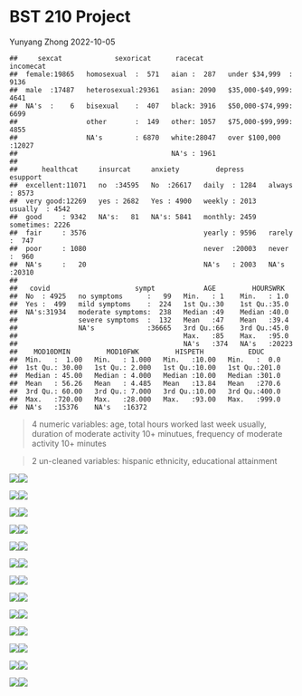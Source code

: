 BST 210 Project
================
Yunyang Zhong
2022-10-05

    ##     sexcat             sexoricat      racecat                incomecat    
    ##  female:19865   homosexual  :  571   aian :  287   under $34,999  : 9136  
    ##  male  :17487   heterosexual:29361   asian: 2090   $35,000-$49,999: 4641  
    ##  NA's  :    6   bisexual    :  407   black: 3916   $50,000-$74,999: 6699  
    ##                 other       :  149   other: 1057   $75,000-$99,999: 4855  
    ##                 NA's        : 6870   white:28047   over $100,000  :12027  
    ##                                      NA's : 1961                          
    ##                                                                           
    ##      healthcat     insurcat     anxiety         depress           esupport    
    ##  excellent:11071   no  :34595   No  :26617   daily  : 1284   always   : 8573  
    ##  very good:12269   yes : 2682   Yes : 4900   weekly : 2013   usually  : 4542  
    ##  good     : 9342   NA's:   81   NA's: 5841   monthly: 2459   sometimes: 2226  
    ##  fair     : 3576                             yearly : 9596   rarely   :  747  
    ##  poor     : 1080                             never  :20003   never    :  960  
    ##  NA's     :   20                             NA's   : 2003   NA's     :20310  
    ##                                                                               
    ##   covid                     sympt            AGE         HOURSWRK    
    ##  No  : 4925   no symptoms      :   99   Min.   : 1    Min.   : 1.0   
    ##  Yes :  499   mild symptoms    :  224   1st Qu.:30    1st Qu.:35.0   
    ##  NA's:31934   moderate symptoms:  238   Median :49    Median :40.0   
    ##               severe symptoms  :  132   Mean   :47    Mean   :39.4   
    ##               NA's             :36665   3rd Qu.:66    3rd Qu.:45.0   
    ##                                         Max.   :85    Max.   :95.0   
    ##                                         NA's   :374   NA's   :20223  
    ##    MOD10DMIN         MOD10FWK         HISPETH           EDUC      
    ##  Min.   :  1.00   Min.   : 1.000   Min.   :10.00   Min.   :  0.0  
    ##  1st Qu.: 30.00   1st Qu.: 2.000   1st Qu.:10.00   1st Qu.:201.0  
    ##  Median : 45.00   Median : 4.000   Median :10.00   Median :301.0  
    ##  Mean   : 56.26   Mean   : 4.485   Mean   :13.84   Mean   :270.6  
    ##  3rd Qu.: 60.00   3rd Qu.: 7.000   3rd Qu.:10.00   3rd Qu.:400.0  
    ##  Max.   :720.00   Max.   :28.000   Max.   :93.00   Max.   :999.0  
    ##  NA's   :15376    NA's   :16372

> 4 numeric variables: age, total hours worked last week usually,
> duration of moderate activity 10+ minutues, frequency of moderate
> activity 10+ minutes

> 2 un-cleaned variables: hispanic ethnicity, educational attainment

![](README_files/figure-gfm/unnamed-chunk-17-1.png)<!-- -->![](README_files/figure-gfm/unnamed-chunk-17-2.png)<!-- -->

![](README_files/figure-gfm/unnamed-chunk-18-1.png)<!-- -->![](README_files/figure-gfm/unnamed-chunk-18-2.png)<!-- -->

![](README_files/figure-gfm/unnamed-chunk-19-1.png)<!-- -->![](README_files/figure-gfm/unnamed-chunk-19-2.png)<!-- -->

![](README_files/figure-gfm/unnamed-chunk-20-1.png)<!-- -->![](README_files/figure-gfm/unnamed-chunk-20-2.png)<!-- -->

![](README_files/figure-gfm/unnamed-chunk-21-1.png)<!-- -->![](README_files/figure-gfm/unnamed-chunk-21-2.png)<!-- -->

![](README_files/figure-gfm/unnamed-chunk-22-1.png)<!-- -->![](README_files/figure-gfm/unnamed-chunk-22-2.png)<!-- -->

![](README_files/figure-gfm/unnamed-chunk-23-1.png)<!-- -->![](README_files/figure-gfm/unnamed-chunk-23-2.png)<!-- -->

![](README_files/figure-gfm/unnamed-chunk-24-1.png)<!-- -->![](README_files/figure-gfm/unnamed-chunk-24-2.png)<!-- -->

![](README_files/figure-gfm/unnamed-chunk-25-1.png)<!-- -->![](README_files/figure-gfm/unnamed-chunk-25-2.png)<!-- -->

![](README_files/figure-gfm/unnamed-chunk-26-1.png)<!-- -->![](README_files/figure-gfm/unnamed-chunk-26-2.png)<!-- -->

![](README_files/figure-gfm/unnamed-chunk-27-1.png)<!-- -->![](README_files/figure-gfm/unnamed-chunk-27-2.png)<!-- -->

![](README_files/figure-gfm/unnamed-chunk-28-1.png)<!-- -->![](README_files/figure-gfm/unnamed-chunk-28-2.png)<!-- -->

![](README_files/figure-gfm/unnamed-chunk-29-1.png)<!-- -->![](README_files/figure-gfm/unnamed-chunk-29-2.png)<!-- -->

